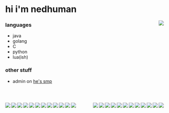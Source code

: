 # hi i'm nedhuman

<img align="right" src="https://github.com/user-attachments/assets/946a16d0-f5e2-4744-aae2-1026cb82c1d4">


### languages

* java
* golang
* C
* python
* lua(ish)

### other stuff
* admin on [he's smp](https://heesesmp.com)

<br>

##
<img align="left" src="https://github.com/user-attachments/assets/b340ffa6-c8ad-49f7-982a-5bcc748ee81c">
<img align="right" src="https://github.com/user-attachments/assets/b340ffa6-c8ad-49f7-982a-5bcc748ee81c">
<img align="left" src="https://github.com/user-attachments/assets/b340ffa6-c8ad-49f7-982a-5bcc748ee81c">
<img align="right" src="https://github.com/user-attachments/assets/b340ffa6-c8ad-49f7-982a-5bcc748ee81c">
<img align="left" src="https://github.com/user-attachments/assets/b340ffa6-c8ad-49f7-982a-5bcc748ee81c">
<img align="right" src="https://github.com/user-attachments/assets/b340ffa6-c8ad-49f7-982a-5bcc748ee81c">
<img align="left" src="https://github.com/user-attachments/assets/b340ffa6-c8ad-49f7-982a-5bcc748ee81c">
<img align="right" src="https://github.com/user-attachments/assets/b340ffa6-c8ad-49f7-982a-5bcc748ee81c">
<img align="left" src="https://github.com/user-attachments/assets/b340ffa6-c8ad-49f7-982a-5bcc748ee81c">
<img align="right" src="https://github.com/user-attachments/assets/b340ffa6-c8ad-49f7-982a-5bcc748ee81c">
<img align="left" src="https://github.com/user-attachments/assets/b340ffa6-c8ad-49f7-982a-5bcc748ee81c">
<img align="right" src="https://github.com/user-attachments/assets/b340ffa6-c8ad-49f7-982a-5bcc748ee81c">
<img align="left" src="https://github.com/user-attachments/assets/b340ffa6-c8ad-49f7-982a-5bcc748ee81c">
<img align="right" src="https://github.com/user-attachments/assets/b340ffa6-c8ad-49f7-982a-5bcc748ee81c">
<img align="left" src="https://github.com/user-attachments/assets/b340ffa6-c8ad-49f7-982a-5bcc748ee81c">
<img align="right" src="https://github.com/user-attachments/assets/b340ffa6-c8ad-49f7-982a-5bcc748ee81c">
<img align="left" src="https://github.com/user-attachments/assets/b340ffa6-c8ad-49f7-982a-5bcc748ee81c">
<img align="right" src="https://github.com/user-attachments/assets/b340ffa6-c8ad-49f7-982a-5bcc748ee81c">
<img align="left" src="https://github.com/user-attachments/assets/b340ffa6-c8ad-49f7-982a-5bcc748ee81c">
<img align="right" src="https://github.com/user-attachments/assets/b340ffa6-c8ad-49f7-982a-5bcc748ee81c">
<img align="left" src="https://github.com/user-attachments/assets/b340ffa6-c8ad-49f7-982a-5bcc748ee81c">
<img align="right" src="https://github.com/user-attachments/assets/b340ffa6-c8ad-49f7-982a-5bcc748ee81c">
<img align="left" src="https://github.com/user-attachments/assets/b340ffa6-c8ad-49f7-982a-5bcc748ee81c">
<img align="right" src="https://github.com/user-attachments/assets/b340ffa6-c8ad-49f7-982a-5bcc748ee81c">
